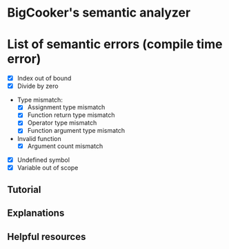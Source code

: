 # BigCooker's semantic analyzer

# List of semantic errors (compile time error)

- [x] Index out of bound
- [x] Divide by zero
- Type mismatch:
  - [x] Assignment type mismatch
  - [x] Function return type mismatch
  - [x] Operator type mismatch
  - [x] Function argument type mismatch
- Invalid function
  - [x] Argument count mismatch
- [x] Undefined symbol
- [x] Variable out of scope

## Tutorial

## Explanations

## Helpful resources
